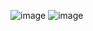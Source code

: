 ![image](https://user-images.githubusercontent.com/122564368/224811912-b756c1bf-6922-45c2-a178-987a5a101afb.png)
![image](https://user-images.githubusercontent.com/122564368/224816317-57cd6afc-fa15-4af3-84fc-abc7afdc1969.png)

